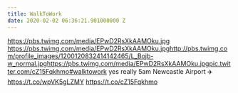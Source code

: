 ```yaml
---
title: WalkToWork
date: 2020-02-02 06:36:21.901000000 Z
---
```


 https://pbs.twimg.com/media/EPwD2RsXkAAMOku.jpg https://pbs.twimg.com/media/EPwD2RsXkAAMOku.jpghttp://pbs.twimg.com/profile_images/1200120832414142465/L_Bojb-w_normal.jpghttps://pbs.twimg.com/media/EPwD2RsXkAAMOku.jpgpic.twitter.com/cZ15Fqkhmo#walktowork yes really 5am Newcastle Airport ✈️ https://t.co/wpVK5gLZMY https://t.co/cZ15Fqkhmo